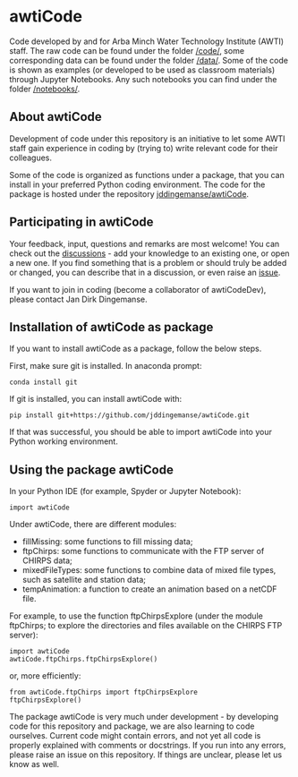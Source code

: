 # awtiCode
Code developed by and for Arba Minch Water Technology Institute (AWTI) staff. The raw code can be found under the folder [/code/](code/), some corresponding data can be found under the folder [/data/](data/). Some of the code is shown as examples (or developed to be used as classroom materials) through Jupyter Notebooks. Any such notebooks you can find under the folder [/notebooks/](notebooks/).

## About awtiCode
Development of code under this repository is an initiative to let some AWTI staff gain experience in coding by (trying to) write relevant code for their colleagues.

Some of the code is organized as functions under a package, that you can install in your preferred Python coding environment. The code for the package is hosted under the repository [jddingemanse/awtiCode](http://www.github.com/jddingemanse/awtiCode).

## Participating in awtiCode
Your feedback, input, questions and remarks are most welcome! You can check out the [discussions](https://github.com/jddingemanse/awtiCodeDev/discussions) - add your knowledge to an existing one, or open a new one. If you find something that is a problem or should truly be added or changed, you can describe that in a discussion, or even raise an [issue](https://github.com/jddingemanse/awtiCodeDev/issues).

If you want to join in coding (become a collaborator of awtiCodeDev), please contact Jan Dirk Dingemanse.

## Installation of awtiCode as package
If you want to install awtiCode as a package, follow the below steps.

First, make sure git is installed. In anaconda prompt:
```
conda install git
```
If git is installed, you can install awtiCode with:
```
pip install git+https://github.com/jddingemanse/awtiCode.git
```
If that was successful, you should be able to import awtiCode into your Python working environment.

## Using the package awtiCode
In your Python IDE (for example, Spyder or Jupyter Notebook):
```
import awtiCode
```
Under awtiCode, there are different modules:
- fillMissing: some functions to fill missing data;
- ftpChirps: some functions to communicate with the FTP server of CHIRPS data;
- mixedFileTypes: some functions to combine data of mixed file types, such as satellite and station data;
- tempAnimation: a function to create an animation based on a netCDF file.

For example, to use the function ftpChirpsExplore (under the module ftpChirps; to explore the directories and files available on the CHIRPS FTP server):
```
import awtiCode
awtiCode.ftpChirps.ftpChirpsExplore()
```
or, more efficiently:
```
from awtiCode.ftpChirps import ftpChirpsExplore
ftpChirpsExplore()
```
The package awtiCode is very much under development - by developing code for this repository and package, we are also learning to code ourselves. Current code might contain errors, and not yet all code is properly explained with comments or docstrings. If you run into any errors, please raise an issue on this repository. If things are unclear, please let us know as well.

